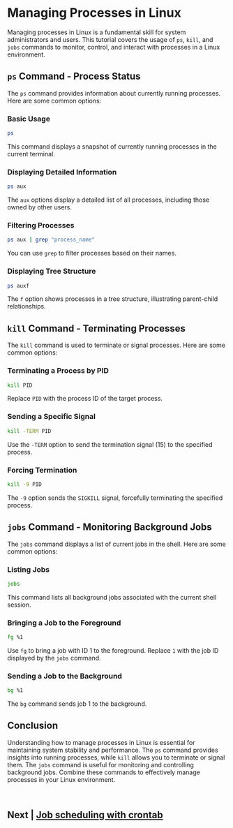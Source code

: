 
# Managing Processes in Linux

Managing processes in Linux is a fundamental skill for system administrators and users. This tutorial covers the usage of `ps`, `kill`, and `jobs` commands to monitor, control, and interact with processes in a Linux environment.

## `ps` Command - Process Status

The `ps` command provides information about currently running processes. Here are some common options:

### Basic Usage

```bash
ps
```

This command displays a snapshot of currently running processes in the current terminal.

### Displaying Detailed Information

```bash
ps aux
```

The `aux` options display a detailed list of all processes, including those owned by other users.

### Filtering Processes

```bash
ps aux | grep "process_name"
```

You can use `grep` to filter processes based on their names.

### Displaying Tree Structure

```bash
ps auxf
```

The `f` option shows processes in a tree structure, illustrating parent-child relationships.

## `kill` Command - Terminating Processes

The `kill` command is used to terminate or signal processes. Here are some common options:

### Terminating a Process by PID

```bash
kill PID
```

Replace `PID` with the process ID of the target process.

### Sending a Specific Signal

```bash
kill -TERM PID
```

Use the `-TERM` option to send the termination signal (15) to the specified process.

### Forcing Termination

```bash
kill -9 PID
```

The `-9` option sends the `SIGKILL` signal, forcefully terminating the specified process.

## `jobs` Command - Monitoring Background Jobs

The `jobs` command displays a list of current jobs in the shell. Here are some common options:

### Listing Jobs

```bash
jobs
```

This command lists all background jobs associated with the current shell session.

### Bringing a Job to the Foreground

```bash
fg %1
```

Use `fg` to bring a job with ID 1 to the foreground. Replace `1` with the job ID displayed by the `jobs` command.

### Sending a Job to the Background

```bash
bg %1
```

The `bg` command sends job 1 to the background.

## Conclusion

Understanding how to manage processes in Linux is essential for maintaining system stability and performance. The `ps` command provides insights into running processes, while `kill` allows you to terminate or signal them. The `jobs` command is useful for monitoring and controlling background jobs. Combine these commands to effectively manage processes in your Linux environment.


<br>

## Next | [Job scheduling with crontab](https://github.com/hegdepavankumar/bash-scripting-tutorial/blob/main/Tutorial-Files/14.Advanced-Scripting-Techniques/02.Job_scheduling_with_cron.md)
